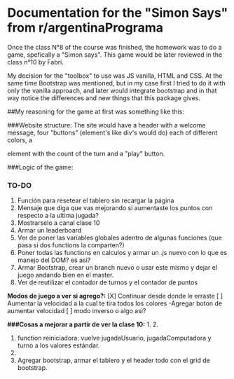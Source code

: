 # Documentation for the "Simon Says" from r/argentinaPrograma

Once the class N°8 of the course was finished, the homework was to do a game, spefically a "Simon says". This game would be later reviewed in the class n°10 by Fabri.

My decision for the "toolbox" to use was JS vanilla, HTML and CSS. At the same time Bootstrap was mentioned, but in my case first I tried to do it with only the vanilla approach, and later would integrate bootstrap and in that way notice the differences and new things that this package gives.

##My reasoning for the game at first was something like this:

###Website structure:
The site would have a header with a welcome message, four "buttons" (element's like div's would do) each of different colors, a <p> element with the count of the turn and a "play" button. 

###Logic of the game:



### TO-DO

1. Función para resetear el tablero sin recargar la página
2. Mensaje que diga que vas mejorando si aumentaste los puntos con respecto a la ultima jugada?
3. Mostrarselo a canal clase 10
4. Armar un leaderboard
5. Ver de poner las variables globales adentro de algunas funciones  (que pasa si dos functions la comparten?)
6. Poner todas las functions en calculos y armar un .js nuevo con lo que es manejo del DOM? es asi?
7. Armar Bootstrap, crear un branch nuevo o usar este mismo y dejar el juego andando bien en el master.
8. Ver de reutilizar el contador de turnos y el contador de puntos

**Modos de juego a ver si agrego?:**
[X] Continuar desde donde le erraste
[ ] Aumentar la velocidad a la cual te tira todos los colores
    -Agregar boton de aumentar velocidad
[ ] modo inverso o algo asi?

**###Cosas a mejorar a partir de ver la clase 10:**
1. 
2.
1. function reiniciadora: vuelve jugadaUsuario, jugadaComputadora y turno a los valores estándar.
2. 
3. Agregar bootstrap, armar el tablero y el header todo con el grid de bootstrap.